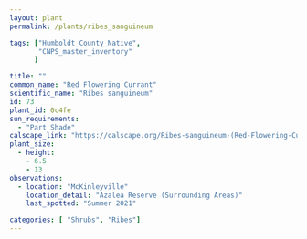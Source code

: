```yaml
---
layout: plant                                                              
permalink: /plants/ribes_sanguineum

tags: ["Humboldt_County_Native",
       "CNPS_master_inventory"
      ]

title: ""
common_name: "Red Flowering Currant"
scientific_name: "Ribes sanguineum"
id: 73
plant_id: 0c4fe
sun_requirements:
  - "Part Shade"
calscape_link: "https://calscape.org/Ribes-sanguineum-(Red-Flowering-Currant)"
plant_size:
  - height: 
    - 6.5
    - 13
observations: 
  - location: "McKinleyville"
    location_detail: "Azalea Reserve (Surrounding Areas)"
    last_spotted: "Summer 2021"

categories: [ "Shrubs", "Ribes"]
---
```


